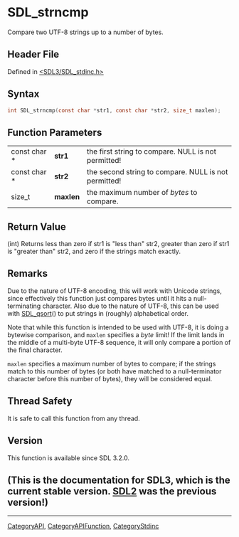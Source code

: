 # SDL_strncmp

Compare two UTF-8 strings up to a number of bytes.

## Header File

Defined in [<SDL3/SDL_stdinc.h>](https://github.com/libsdl-org/SDL/blob/main/include/SDL3/SDL_stdinc.h)

## Syntax

```c
int SDL_strncmp(const char *str1, const char *str2, size_t maxlen);
```

## Function Parameters

|              |            |                                                      |
| ------------ | ---------- | ---------------------------------------------------- |
| const char * | **str1**   | the first string to compare. NULL is not permitted!  |
| const char * | **str2**   | the second string to compare. NULL is not permitted! |
| size_t       | **maxlen** | the maximum number of _bytes_ to compare.            |

## Return Value

(int) Returns less than zero if str1 is "less than" str2, greater than zero
if str1 is "greater than" str2, and zero if the strings match exactly.

## Remarks

Due to the nature of UTF-8 encoding, this will work with Unicode strings,
since effectively this function just compares bytes until it hits a
null-terminating character. Also due to the nature of UTF-8, this can be
used with [SDL_qsort](SDL_qsort)() to put strings in (roughly) alphabetical
order.

Note that while this function is intended to be used with UTF-8, it is
doing a bytewise comparison, and `maxlen` specifies a _byte_ limit! If the
limit lands in the middle of a multi-byte UTF-8 sequence, it will only
compare a portion of the final character.

`maxlen` specifies a maximum number of bytes to compare; if the strings
match to this number of bytes (or both have matched to a null-terminator
character before this number of bytes), they will be considered equal.

## Thread Safety

It is safe to call this function from any thread.

## Version

This function is available since SDL 3.2.0.

## (This is the documentation for SDL3, which is the current stable version. [SDL2](https://wiki.libsdl.org/SDL2/) was the previous version!)



----
[CategoryAPI](CategoryAPI), [CategoryAPIFunction](CategoryAPIFunction), [CategoryStdinc](CategoryStdinc)

